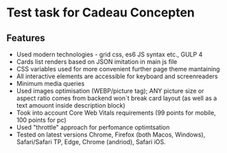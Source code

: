 # Test task for Cadeau Concepten

## Features

 - Used modern technologies - grid css, es6 JS syntax etc., GULP 4
 - Cards list renders based on  JSON imitation in main js file
 - CSS variables used for more convenient further page theme mantaining
 - All interactive elements are accessible for keyboard and screenreaders
 - Minimum media queries
 - Used images optimisation (WEBP/picture tag); ANY picture size or aspect ratio comes from backend won`t break card layout (as well as a text amouont inside description block)
 - Took into account Core Web Vitals requirements (99 points for mobile, 100 points for pc)
 - Used "throttle" approach for perfomance optimtsation
 - Tested on latest versions Chrome, Firefox (both Macos, Windows), Safari/Safari TP, Edge, Chrome (andriod), Safari iOS.

